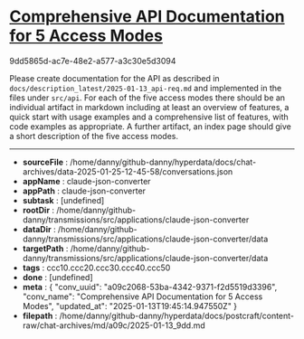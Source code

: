 # [Comprehensive API Documentation for 5 Access Modes](https://claude.ai/chat/a09c2068-53ba-4342-9371-f2d5519d3396)

9dd5865d-ac7e-48e2-a577-a3c30e5d3094

Please create documentation for the API as described in `docs/description_latest/2025-01-13_api-req.md` and implemented in the files under `src/api`. For each of the five access modes there should be an individual artifact in markdown including at least an overview of features, a quick start with usage examples and a comprehensive list of features, with code examples as appropriate. A further artifact, an index page should give a short description of the five access modes.

---

* **sourceFile** : /home/danny/github-danny/hyperdata/docs/chat-archives/data-2025-01-25-12-45-58/conversations.json
* **appName** : claude-json-converter
* **appPath** : claude-json-converter
* **subtask** : [undefined]
* **rootDir** : /home/danny/github-danny/transmissions/src/applications/claude-json-converter
* **dataDir** : /home/danny/github-danny/transmissions/src/applications/claude-json-converter/data
* **targetPath** : /home/danny/github-danny/transmissions/src/applications/claude-json-converter/data
* **tags** : ccc10.ccc20.ccc30.ccc40.ccc50
* **done** : [undefined]
* **meta** : {
  "conv_uuid": "a09c2068-53ba-4342-9371-f2d5519d3396",
  "conv_name": "Comprehensive API Documentation for 5 Access Modes",
  "updated_at": "2025-01-13T19:45:14.947550Z"
}
* **filepath** : /home/danny/github-danny/hyperdata/docs/postcraft/content-raw/chat-archives/md/a09c/2025-01-13_9dd.md